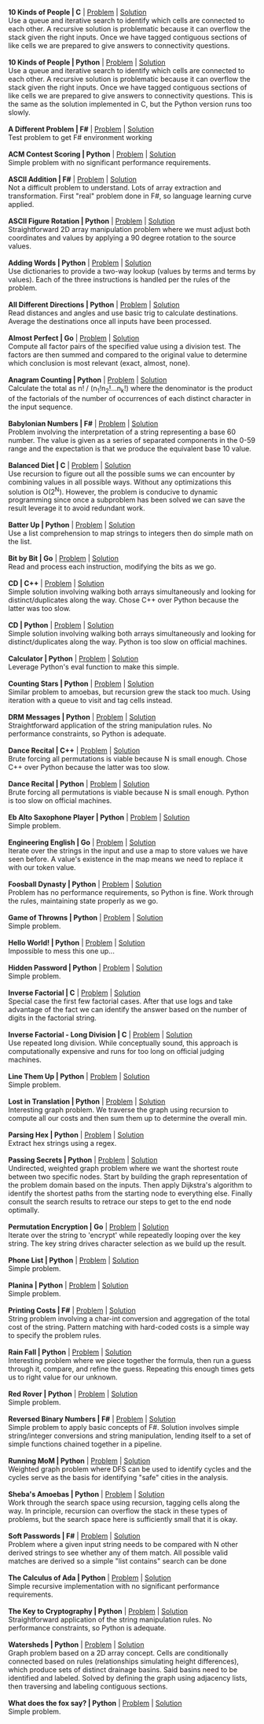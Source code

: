 **10 Kinds of People | C** | [Problem](https://open.kattis.com/problems/10kindsofpeople) | [Solution](c/10kindsofpeople.c)</br>
Use a queue and iterative search to identify which cells are connected to each other. A recursive solution is problematic because it can overflow the stack given the right inputs. Once we have tagged contiguous sections of like cells we are prepared to give answers to connectivity questions.
</br></br>
**10 Kinds of People | Python** | [Problem](https://open.kattis.com/problems/10kindsofpeople) | [Solution](py/10kindsofpeople.py)</br>
Use a queue and iterative search to identify which cells are connected to each other. A recursive solution is problematic because it can overflow the stack given the right inputs. Once we have tagged contiguous sections of like cells we are prepared to give answers to connectivity questions. This is the same as the solution implemented in C, but the Python version runs too slowly.
</br></br>
**A Different Problem | F#** | [Problem](https://open.kattis.com/problems/different) | [Solution](fs/different.fs)</br>
Test problem to get F# environment working
</br></br>
**ACM Contest Scoring | Python** | [Problem](https://open.kattis.com/problems/acm) | [Solution](py/acm.py)</br>
Simple problem with no significant performance requirements.
</br></br>
**ASCII Addition | F#** | [Problem](https://open.kattis.com/problems/asciiaddition) | [Solution](fs/asciiaddition.fs)</br>
Not a difficult problem to understand. Lots of array extraction and transformation. First "real" problem done in F#, so language learning curve applied.
</br></br>
**ASCII Figure Rotation | Python** | [Problem](https://open.kattis.com/problems/asciifigurerotation) | [Solution](py/asciifigurerotation.py)</br>
Straightforward 2D array manipulation problem where we must adjust both coordinates and values by applying a 90 degree rotation to the source values.
</br></br>
**Adding Words | Python** | [Problem](https://open.kattis.com/problems/addingwords) | [Solution](py/addingwords.py)</br>
Use dictionaries to provide a two-way lookup (values by terms and terms by values). Each of the three instructions is handled per the rules of the problem.
</br></br>
**All Different Directions | Python** | [Problem](https://open.kattis.com/problems/alldifferentdirections) | [Solution](py/alldifferentdirections.py)</br>
Read distances and angles and use basic trig to calculate destinations. Average the destinations once all inputs have been processed.
</br></br>
**Almost Perfect | Go** | [Problem](https://open.kattis.com/problems/almostperfect) | [Solution](go/almostperfect.go)</br>
Compute all factor pairs of the specified value using a division test. The factors are then summed and compared to the original value to determine which conclusion is most relevant (exact, almost, none).
</br></br>
**Anagram Counting | Python** | [Problem](https://open.kattis.com/problems/anagramcounting) | [Solution](py/anagramcounting.py)</br>
Calculate the total as n! / (n<sub>1</sub>!n<sub>2</sub>!...n<sub>k</sub>!) where the denominator is the product of the factorials of the number of occurrences of each distinct character in the input sequence.
</br></br>
**Babylonian Numbers | F#** | [Problem](https://open.kattis.com/problems/babylonian) | [Solution](fs/babylonian.fs)</br>
Problem involving the interpretation of a string representing a base 60 number. The value is given as a series of separated components in the 0-59 range and the expectation is that we produce the equivalent base 10 value.
</br></br>
**Balanced Diet | C** | [Problem](https://open.kattis.com/problems/balanceddiet) | [Solution](c/balanceddiet.c)</br>
Use recursion to figure out all the possible sums we can encounter by combining values in all possible ways. Without any optimizations this solution is O(2<sup>N</sup>). However, the problem is conducive to dynamic programming since once a subproblem has been solved we can save the result leverage it to avoid redundant work.
</br></br>
**Batter Up | Python** | [Problem](https://open.kattis.com/problems/batterup) | [Solution](py/batterup.py)</br>
Use a list comprehension to map strings to integers then do simple math on the list.
</br></br>
**Bit by Bit | Go** | [Problem](https://open.kattis.com/problems/bitbybit) | [Solution](go/bitbybit.go)</br>
Read and process each instruction, modifying the bits as we go.
</br></br>
**CD | C++** | [Problem](https://open.kattis.com/problems/cd) | [Solution](cpp/cd.cpp)</br>
Simple solution involving walking both arrays simultaneously and looking for distinct/duplicates along the way. Chose C++ over Python because the latter was too slow.
</br></br>
**CD | Python** | [Problem](https://open.kattis.com/problems/cd) | [Solution](py/cd.py)</br>
Simple solution involving walking both arrays simultaneously and looking for distinct/duplicates along the way. Python is too slow on official machines.
</br></br>
**Calculator | Python** | [Problem](https://open.kattis.com/problems/calculator) | [Solution](py/calculator.py)</br>
Leverage Python's eval function to make this simple.
</br></br>
**Counting Stars | Python** | [Problem](https://open.kattis.com/problems/countingstars) | [Solution](py/countingstars.py)</br>
Similar problem to amoebas, but recursion grew the stack too much. Using iteration with a queue to visit and tag cells instead.
</br></br>
**DRM Messages | Python** | [Problem](https://open.kattis.com/problems/drmmessages) | [Solution](py/drmmessages.py)</br>
Straightforward application of the string manipulation rules. No performance constraints, so Python is adequate.
</br></br>
**Dance Recital | C++** | [Problem](https://open.kattis.com/problems/dancerecital) | [Solution](cpp/dancerecital.cpp)</br>
Brute forcing all permutations is viable because N is small enough. Chose C++ over Python because the latter was too slow.
</br></br>
**Dance Recital | Python** | [Problem](https://open.kattis.com/problems/dancerecital) | [Solution](py/dancerecital.py)</br>
Brute forcing all permutations is viable because N is small enough. Python is too slow on official machines.
</br></br>
**Eb Alto Saxophone Player | Python** | [Problem](https://open.kattis.com/problems/saxophone) | [Solution](py/saxophone.py)</br>
Simple problem.
</br></br>
**Engineering English | Go** | [Problem](https://open.kattis.com/problems/engineeringenglish) | [Solution](go/engineeringenglish.go)</br>
Iterate over the strings in the input and use a map to store values we have seen before. A value's existence in the map means we need to replace it with our token value.
</br></br>
**Foosball Dynasty | Python** | [Problem](https://open.kattis.com/problems/foosball) | [Solution](py/foosball.py)</br>
Problem has no performance requirements, so Python is fine. Work through the rules, maintaining state properly as we go.
</br></br>
**Game of Throwns | Python** | [Problem](https://open.kattis.com/problems/throwns) | [Solution](py/throwns.py)</br>
Simple problem.
</br></br>
**Hello World! | Python** | [Problem](https://open.kattis.com/problems/hello) | [Solution](py/hello.py)</br>
Impossible to mess this one up...
</br></br>
**Hidden Password | Python** | [Problem](https://open.kattis.com/problems/hidden) | [Solution](py/hidden.py)</br>
Simple problem.
</br></br>
**Inverse Factorial | C** | [Problem](https://open.kattis.com/problems/inversefactorial) | [Solution](c/inversefactorial.c)</br>
Special case the first few factorial cases. After that use logs and take advantage of the fact we can identify the answer based on the number of digits in the factorial string.
</br></br>
**Inverse Factorial - Long Division | C** | [Problem](https://open.kattis.com/problems/inversefactorial) | [Solution](c/inversefactorial_longdiv.c)</br>
Use repeated long division. While conceptually sound, this approach is computationally expensive and runs for too long on official judging machines.
</br></br>
**Line Them Up | Python** | [Problem](https://open.kattis.com/problems/lineup) | [Solution](py/lineup.py)</br>
Simple problem.
</br></br>
**Lost in Translation | Python** | [Problem](https://open.kattis.com/problems/lost) | [Solution](py/lost.py)</br>
Interesting graph problem. We traverse the graph using recursion to compute all our costs and then sum them up to determine the overall min.
</br></br>
**Parsing Hex | Python** | [Problem](https://open.kattis.com/problems/parsinghex) | [Solution](py/parsinghex.py)</br>
Extract hex strings using a regex.
</br></br>
**Passing Secrets | Python** | [Problem](https://open.kattis.com/problems/passingsecrets) | [Solution](py/passingsecrets.py)</br>
Undirected, weighted graph problem where we want the shortest route between two specific nodes. Start by building the graph representation of the problem domain based on the inputs. Then apply Dijkstra's algorithm to identify the shortest paths from the starting node to everything else. Finally consult the search results to retrace our steps to get to the end node optimally.
</br></br>
**Permutation Encryption | Go** | [Problem](https://open.kattis.com/problems/permutationencryption) | [Solution](go/permutationencryption.go)</br>
Iterate over the string to 'encrypt' while repeatedly looping over the key string. The key string drives character selection as we build up the result.
</br></br>
**Phone List | Python** | [Problem](https://open.kattis.com/problems/phonelist) | [Solution](py/phonelist.py)</br>
Simple problem.
</br></br>
**Planina | Python** | [Problem](https://open.kattis.com/problems/planina) | [Solution](py/planina.py)</br>
Simple problem.
</br></br>
**Printing Costs | F#** | [Problem](https://open.kattis.com/problems/printingcosts) | [Solution](fs/printingcosts.fs)</br>
String problem involving a char-int conversion and aggregation of the total cost of the string. Pattern matching with hard-coded costs is a simple way to specify the problem rules.
</br></br>
**Rain Fall | Python** | [Problem](https://open.kattis.com/problems/rainfall2) | [Solution](py/rainfall2.py)</br>
Interesting problem where we piece together the formula, then run a guess through it, compare, and refine the guess. Repeating this enough times gets us to right value for our unknown.
</br></br>
**Red Rover | Python** | [Problem](https://open.kattis.com/problems/redrover) | [Solution](py/redrover.py)</br>
Simple problem.
</br></br>
**Reversed Binary Numbers | F#** | [Problem](https://open.kattis.com/problems/reversebinary) | [Solution](fs/reversebinary.fs)</br>
Simple problem to apply basic concepts of F#. Solution involves simple string/integer conversions and string manipulation, lending itself to a set of simple functions chained together in a pipeline.
</br></br>
**Running MoM | Python** | [Problem](https://open.kattis.com/problems/runningmom) | [Solution](py/runningmom.py)</br>
Weighted graph problem where DFS can be used to identify cycles and the cycles serve as the basis for identifying "safe" cities in the analysis.
</br></br>
**Sheba's Amoebas | Python** | [Problem](https://open.kattis.com/problems/amoebas) | [Solution](py/amoebas.py)</br>
Work through the search space using recursion, tagging cells along the way. In principle, recursion can overflow the stack in these types of problems, but the search space here is sufficiently small that it is okay.
</br></br>
**Soft Passwords | F#** | [Problem](https://open.kattis.com/problems/softpasswords) | [Solution](fs/softpasswords.fs)</br>
Problem where a given input string needs to be compared with N other derived strings to see whether any of them match. All possible valid matches are derived so a simple "list contains" search can be done
</br></br>
**The Calculus of Ada | Python** | [Problem](https://open.kattis.com/problems/ada) | [Solution](py/ada.py)</br>
Simple recursive implementation with no significant performance requirements.
</br></br>
**The Key to Cryptography | Python** | [Problem](https://open.kattis.com/problems/keytocrypto) | [Solution](py/keytocrypto.py)</br>
Straightforward application of the string manipulation rules. No performance constraints, so Python is adequate.
</br></br>
**Watersheds | Python** | [Problem](https://open.kattis.com/problems/watersheds) | [Solution](py/watersheds.py)</br>
Graph problem based on a 2D array concept. Cells are conditionally connected based on rules (relationships simulating height differences), which produce sets of distinct drainage basins. Said basins need to be identified and labeled. Solved by defining the graph using adjacency lists, then traversing and labeling contiguous sections.
</br></br>
**What does the fox say? | Python** | [Problem](https://open.kattis.com/problems/whatdoesthefoxsay) | [Solution](py/whatdoesthefoxsay.py)</br>
Simple problem.
</br></br>
